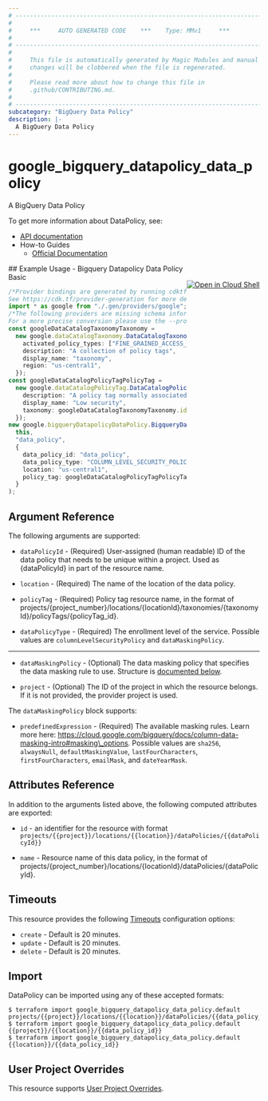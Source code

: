 ```yaml
---
# ----------------------------------------------------------------------------
#
#     ***     AUTO GENERATED CODE    ***    Type: MMv1     ***
#
# ----------------------------------------------------------------------------
#
#     This file is automatically generated by Magic Modules and manual
#     changes will be clobbered when the file is regenerated.
#
#     Please read more about how to change this file in
#     .github/CONTRIBUTING.md.
#
# ----------------------------------------------------------------------------
subcategory: "BigQuery Data Policy"
description: |-
  A BigQuery Data Policy
---
```


# google\_bigquery\_datapolicy\_data\_policy

A BigQuery Data Policy

To get more information about DataPolicy, see:

* [API documentation](https://cloud.google.com/bigquery/docs/reference/bigquerydatapolicy/rest/v1beta1/projects.locations.dataPolicies/create)
* How-to Guides
  * [Official Documentation](https://cloud.google.com/bigquery/docs/column-data-masking-intro)

<div class = "oics-button" style="float: right; margin: 0 0 -15px">
  <a href="https://console.cloud.google.com/cloudshell/open?cloudshell_git_repo=https%3A%2F%2Fgithub.com%2Fterraform-google-modules%2Fdocs-examples.git&cloudshell_working_dir=bigquery_datapolicy_data_policy_basic&cloudshell_image=gcr.io%2Fgraphite-cloud-shell-images%2Fterraform%3Alatest&open_in_editor=main.tf&cloudshell_print=.%2Fmotd&cloudshell_tutorial=.%2Ftutorial.md" target="_blank">
    <img alt="Open in Cloud Shell" src="//gstatic.com/cloudssh/images/open-btn.svg" style="max-height: 44px; margin: 32px auto; max-width: 100%;">
  </a>
</div>
## Example Usage - Bigquery Datapolicy Data Policy Basic

```typescript
/*Provider bindings are generated by running cdktf get.
See https://cdk.tf/provider-generation for more details.*/
import * as google from "./.gen/providers/google";
/*The following providers are missing schema information and might need manual adjustments to synthesize correctly: google.
For a more precise conversion please use the --provider flag in convert.*/
const googleDataCatalogTaxonomyTaxonomy =
  new google.dataCatalogTaxonomy.DataCatalogTaxonomy(this, "taxonomy", {
    activated_policy_types: ["FINE_GRAINED_ACCESS_CONTROL"],
    description: "A collection of policy tags",
    display_name: "taxonomy",
    region: "us-central1",
  });
const googleDataCatalogPolicyTagPolicyTag =
  new google.dataCatalogPolicyTag.DataCatalogPolicyTag(this, "policy_tag", {
    description: "A policy tag normally associated with low security items",
    display_name: "Low security",
    taxonomy: googleDataCatalogTaxonomyTaxonomy.id,
  });
new google.bigqueryDatapolicyDataPolicy.BigqueryDatapolicyDataPolicy(
  this,
  "data_policy",
  {
    data_policy_id: "data_policy",
    data_policy_type: "COLUMN_LEVEL_SECURITY_POLICY",
    location: "us-central1",
    policy_tag: googleDataCatalogPolicyTagPolicyTag.name,
  }
);

```

## Argument Reference

The following arguments are supported:

*   `dataPolicyId` -
    (Required)
    User-assigned (human readable) ID of the data policy that needs to be unique within a project. Used as {dataPolicyId} in part of the resource name.

*   `location` -
    (Required)
    The name of the location of the data policy.

*   `policyTag` -
    (Required)
    Policy tag resource name, in the format of projects/{project\_number}/locations/{locationId}/taxonomies/{taxonomyId}/policyTags/{policyTag\_id}.

*   `dataPolicyType` -
    (Required)
    The enrollment level of the service.
    Possible values are `columnLevelSecurityPolicy` and `dataMaskingPolicy`.

***

*   `dataMaskingPolicy` -
    (Optional)
    The data masking policy that specifies the data masking rule to use.
    Structure is [documented below](#nested_data_masking_policy).

*   `project` - (Optional) The ID of the project in which the resource belongs.
    If it is not provided, the provider project is used.

<a name="nested_data_masking_policy"></a>The `dataMaskingPolicy` block supports:

* `predefinedExpression` -
  (Required)
  The available masking rules. Learn more here: https://cloud.google.com/bigquery/docs/column-data-masking-intro#masking\_options.
  Possible values are `sha256`, `alwaysNull`, `defaultMaskingValue`, `lastFourCharacters`, `firstFourCharacters`, `emailMask`, and `dateYearMask`.

## Attributes Reference

In addition to the arguments listed above, the following computed attributes are exported:

*   `id` - an identifier for the resource with format `projects/{{project}}/locations/{{location}}/dataPolicies/{{dataPolicyId}}`

*   `name` -
    Resource name of this data policy, in the format of projects/{project\_number}/locations/{locationId}/dataPolicies/{dataPolicyId}.

## Timeouts

This resource provides the following
[Timeouts](https://developer.hashicorp.com/terraform/plugin/sdkv2/resources/retries-and-customizable-timeouts) configuration options:

* `create` - Default is 20 minutes.
* `update` - Default is 20 minutes.
* `delete` - Default is 20 minutes.

## Import

DataPolicy can be imported using any of these accepted formats:

```console
$ terraform import google_bigquery_datapolicy_data_policy.default projects/{{project}}/locations/{{location}}/dataPolicies/{{data_policy_id}}
$ terraform import google_bigquery_datapolicy_data_policy.default {{project}}/{{location}}/{{data_policy_id}}
$ terraform import google_bigquery_datapolicy_data_policy.default {{location}}/{{data_policy_id}}
```

## User Project Overrides

This resource supports [User Project Overrides](https://registry.terraform.io/providers/hashicorp/google/latest/docs/guides/provider_reference#user_project_override).
